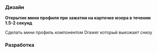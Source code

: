 ### Дизайн

 **Открытие мини профиля при зажатии на карточке юзера в течении 1.5-2 секунд**  

 Сделать мини профиль компонентом Drawer который выезжает снизу 

### Разработка 

 
